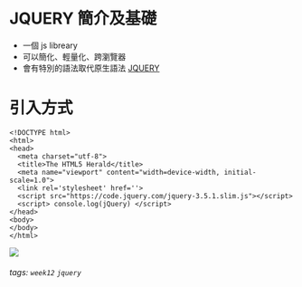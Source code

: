 # JQUERY 簡介及基礎
- 一個 js libreary
- 可以簡化、輕量化、跨瀏覽器
- 會有特別的語法取代原生語法
[JQUERY](https://jquery.com)

# 引入方式
```javascript=
<!DOCTYPE html>
<html>
<head>
  <meta charset="utf-8">
  <title>The HTML5 Herald</title>
  <meta name="viewport" content="width=device-width, initial-scale=1.0">
  <link rel='stylesheet' href=''> 
  <script src="https://code.jquery.com/jquery-3.5.1.slim.js"></script> 
  <script> console.log(jQuery) </script>
</head>
<body>
</body>
</html>
```
![](https://i.imgur.com/GK9WMsR.png)

###### tags: `week12` `jquery`
